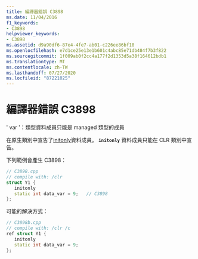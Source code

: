 ```yaml
---
title: 編譯器錯誤 C3898
ms.date: 11/04/2016
f1_keywords:
- C3898
helpviewer_keywords:
- C3898
ms.assetid: d9a90df6-87e4-4fe7-ab01-c226ee86bf10
ms.openlocfilehash: e7d1ce25e13e1b601c4abc85e71db484f7b3f822
ms.sourcegitcommit: 1f009ab0f2cc4a177f2d1353d5a38f164612bdb1
ms.translationtype: MT
ms.contentlocale: zh-TW
ms.lasthandoff: 07/27/2020
ms.locfileid: "87221025"
---
```

# <a name="compiler-error-c3898"></a>編譯器錯誤 C3898

' var '：類型資料成員只能是 managed 類型的成員

在原生類別中宣告了[initonly](../../dotnet/initonly-cpp-cli.md)資料成員。  **`initonly`** 資料成員只能在 CLR 類別中宣告。

下列範例會產生 C3898：

```cpp
// C3898.cpp
// compile with: /clr
struct Y1 {
   initonly
   static int data_var = 9;   // C3898
};
```

可能的解決方式：

```cpp
// C3898b.cpp
// compile with: /clr /c
ref struct Y1 {
   initonly
   static int data_var = 9;
};
```
